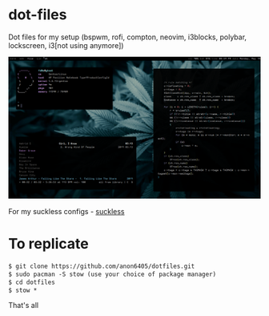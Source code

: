 # dot-files
Dot files for my setup (bspwm, rofi, compton, neovim, i3blocks, polybar, lockscreen, i3[not using anymore])

![alt text](arch.png)

For my suckless configs - [suckless](https://github.com/fd0e/suckless)

# To replicate
```shell
$ git clone https://github.com/anon6405/dotfiles.git
$ sudo pacman -S stow (use your choice of package manager)
$ cd dotfiles
$ stow *
```
That's all
